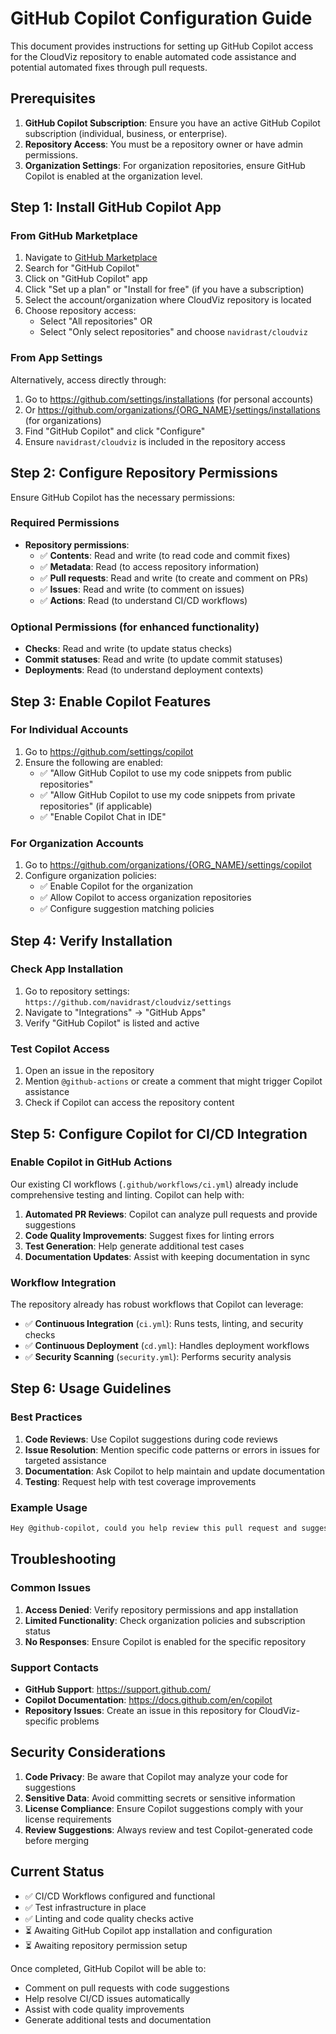 # GitHub Copilot Configuration Guide

This document provides instructions for setting up GitHub Copilot access for the CloudViz repository to enable automated code assistance and potential automated fixes through pull requests.

## Prerequisites

1. **GitHub Copilot Subscription**: Ensure you have an active GitHub Copilot subscription (individual, business, or enterprise).
2. **Repository Access**: You must be a repository owner or have admin permissions.
3. **Organization Settings**: For organization repositories, ensure GitHub Copilot is enabled at the organization level.

## Step 1: Install GitHub Copilot App

### From GitHub Marketplace

1. Navigate to [GitHub Marketplace](https://github.com/marketplace)
2. Search for "GitHub Copilot"
3. Click on "GitHub Copilot" app
4. Click "Set up a plan" or "Install for free" (if you have a subscription)
5. Select the account/organization where CloudViz repository is located
6. Choose repository access:
   - Select "All repositories" OR
   - Select "Only select repositories" and choose `navidrast/cloudviz`

### From App Settings

Alternatively, access directly through:
1. Go to https://github.com/settings/installations (for personal accounts)
2. Or https://github.com/organizations/{ORG_NAME}/settings/installations (for organizations)
3. Find "GitHub Copilot" and click "Configure"
4. Ensure `navidrast/cloudviz` is included in the repository access

## Step 2: Configure Repository Permissions

Ensure GitHub Copilot has the necessary permissions:

### Required Permissions

- **Repository permissions**:
  - ✅ **Contents**: Read and write (to read code and commit fixes)
  - ✅ **Metadata**: Read (to access repository information)
  - ✅ **Pull requests**: Read and write (to create and comment on PRs)
  - ✅ **Issues**: Read and write (to comment on issues)
  - ✅ **Actions**: Read (to understand CI/CD workflows)

### Optional Permissions (for enhanced functionality)

- **Checks**: Read and write (to update status checks)
- **Commit statuses**: Read and write (to update commit statuses)
- **Deployments**: Read (to understand deployment contexts)

## Step 3: Enable Copilot Features

### For Individual Accounts

1. Go to https://github.com/settings/copilot
2. Ensure the following are enabled:
   - ✅ "Allow GitHub Copilot to use my code snippets from public repositories"
   - ✅ "Allow GitHub Copilot to use my code snippets from private repositories" (if applicable)
   - ✅ "Enable Copilot Chat in IDE"

### For Organization Accounts

1. Go to https://github.com/organizations/{ORG_NAME}/settings/copilot
2. Configure organization policies:
   - ✅ Enable Copilot for the organization
   - ✅ Allow Copilot to access organization repositories
   - ✅ Configure suggestion matching policies

## Step 4: Verify Installation

### Check App Installation

1. Go to repository settings: `https://github.com/navidrast/cloudviz/settings`
2. Navigate to "Integrations" → "GitHub Apps"
3. Verify "GitHub Copilot" is listed and active

### Test Copilot Access

1. Open an issue in the repository
2. Mention `@github-actions` or create a comment that might trigger Copilot assistance
3. Check if Copilot can access the repository content

## Step 5: Configure Copilot for CI/CD Integration

### Enable Copilot in GitHub Actions

Our existing CI workflows (`.github/workflows/ci.yml`) already include comprehensive testing and linting. Copilot can help with:

1. **Automated PR Reviews**: Copilot can analyze pull requests and provide suggestions
2. **Code Quality Improvements**: Suggest fixes for linting errors
3. **Test Generation**: Help generate additional test cases
4. **Documentation Updates**: Assist with keeping documentation in sync

### Workflow Integration

The repository already has robust workflows that Copilot can leverage:

- ✅ **Continuous Integration** (`ci.yml`): Runs tests, linting, and security checks
- ✅ **Continuous Deployment** (`cd.yml`): Handles deployment workflows
- ✅ **Security Scanning** (`security.yml`): Performs security analysis

## Step 6: Usage Guidelines

### Best Practices

1. **Code Reviews**: Use Copilot suggestions during code reviews
2. **Issue Resolution**: Mention specific code patterns or errors in issues for targeted assistance
3. **Documentation**: Ask Copilot to help maintain and update documentation
4. **Testing**: Request help with test coverage improvements

### Example Usage

```markdown
Hey @github-copilot, could you help review this pull request and suggest any improvements for the CloudViz authentication module?
```

## Troubleshooting

### Common Issues

1. **Access Denied**: Verify repository permissions and app installation
2. **Limited Functionality**: Check organization policies and subscription status
3. **No Responses**: Ensure Copilot is enabled for the specific repository

### Support Contacts

- **GitHub Support**: https://support.github.com/
- **Copilot Documentation**: https://docs.github.com/en/copilot
- **Repository Issues**: Create an issue in this repository for CloudViz-specific problems

## Security Considerations

1. **Code Privacy**: Be aware that Copilot may analyze your code for suggestions
2. **Sensitive Data**: Avoid committing secrets or sensitive information
3. **License Compliance**: Ensure Copilot suggestions comply with your license requirements
4. **Review Suggestions**: Always review and test Copilot-generated code before merging

## Current Status

- ✅ CI/CD Workflows configured and functional
- ✅ Test infrastructure in place
- ✅ Linting and code quality checks active
- ⏳ Awaiting GitHub Copilot app installation and configuration
- ⏳ Awaiting repository permission setup

Once completed, GitHub Copilot will be able to:
- Comment on pull requests with code suggestions
- Help resolve CI/CD issues automatically
- Assist with code quality improvements
- Generate additional tests and documentation